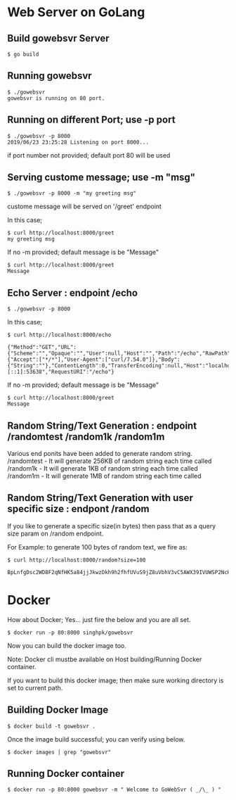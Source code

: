 # Web Server on GoLang

## Build gowebsvr Server

  ```
  $ go build
  ```

## Running gowebsvr

  ```
  $ ./gowebsvr 
  gowebsvr is running on 80 port.
  ```

## Running on different Port; use -p port

  ```
  $ ./gowebsvr -p 8000
  2019/06/23 23:25:28 Listening on port 8000...
  ```
  if port number not provided; default port 80 will be used

## Serving custome message; use -m "msg"

  ```
  $ ./gowebsvr -p 8000 -m "my greeting msg"
  ```
  custome message will be served on '/greet' endpoint

  In this case;

  ```
  $ curl http://localhost:8000/greet
  my greeting msg
  ```
  If no -m provided; default message is be "Message"

  ```
  $ curl http://localhost:8000/greet
  Message   
  ```

## Echo Server : endpoint /echo

  ```
  $ ./gowebsvr -p 8000 
  ```
  In this case; 
  ```
  $ curl http://localhost:8000/echo

  {"Method":"GET","URL":{"Scheme":"","Opaque":"","User":null,"Host":"","Path":"/echo","RawPath":"","ForceQuery":false,"RawQuery":"","Fragment":""},"Proto":"HTTP/1.1","ProtoMajor":1,"ProtoMinor":1,"Header":{"Accept":["*/*"],"User-Agent":["curl/7.54.0"]},"Body":{"String":""},"ContentLength":0,"TransferEncoding":null,"Host":"localhost:8000","Trailer":null,"RemoteAddr":"[::1]:53638","RequestURI":"/echo"} 
  ```
  If no -m provided; default message is be "Message"
  ```
  $ curl http://localhost:8000/greet
  Message  
  ```

## Random String/Text Generation : endpoint /randomtest /random1k /random1m
  Various end ponits have been added to generate random string.
  /randomtest -  It will generate 256KB of random string each time called
  /random1k   -  It will generate 1KB of random string each time called
  /random1m   -  It will generate 1MB of random string each time called

## Random String/Text Generation with user specific size : endpont /random
  If you like to generate a specific size(in bytes) then pass that as a query size param on /random endpoint.

  For Example: to generate 100 bytes of random text, we fire as:
  ```
  $ curl http://localhost:8000/random?size=100

  BpLnfgDsc2WD8F2qNfHK5a84jjJkwzDkh9h2fhfUVuS9jZ8uVbhV3vC5AWX39IVUWSP2NcHciWvqZTa2N95RxRTZHWUsaD6HEdz0
  ```


# Docker 

How about Docker; Yes... just fire the below and you are all set.

  ```
  $ docker run -p 80:8000 singhpk/gowebsvr
  ```
  
  Now you can build the docker image too.

  Note: Docker cli mustbe available on Host building/Running Docker container. 

  If you want to build this docker image; then make sure working directory is set to current path.

## Building Docker Image 

  ```
  $ docker build -t gowebsvr .
  ```
  Once the image build successful; you can verify using below.

  ```
  $ docker images | grep "gowebsvr"
  ```

## Running Docker container
  ```
  $ docker run -p 80:8000 gowebsvr -m " Welcome to GoWebSvr ( _/\_ ) "
  ```

